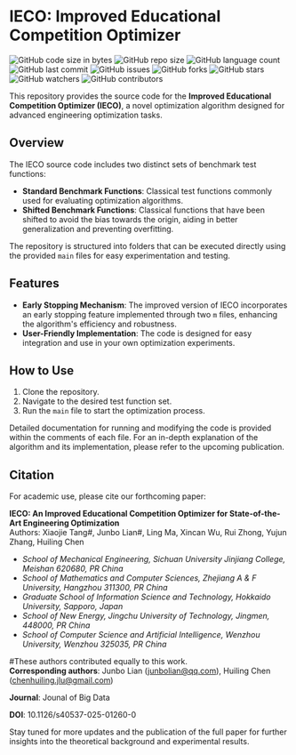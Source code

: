  # IECO: Improved Educational Competition Optimizer

![GitHub code size in bytes](https://img.shields.io/github/languages/code-size/junbolian/IECO)
![GitHub repo size](https://img.shields.io/github/repo-size/junbolian/IECO)
![GitHub language count](https://img.shields.io/github/languages/count/junbolian/IECO)
![GitHub last commit](https://img.shields.io/github/last-commit/junbolian/IECO)
![GitHub issues](https://img.shields.io/github/issues/junbolian/IECO)
![GitHub forks](https://img.shields.io/github/forks/junbolian/IECO)
![GitHub stars](https://img.shields.io/github/stars/junbolian/IECO)
![GitHub watchers](https://img.shields.io/github/watchers/junbolian/IECO)
![GitHub contributors](https://img.shields.io/github/contributors/junbolian/IECO)


This repository provides the source code for the **Improved Educational Competition Optimizer (IECO)**, a novel optimization algorithm designed for advanced engineering optimization tasks.

## Overview

The IECO source code includes two distinct sets of benchmark test functions:
- **Standard Benchmark Functions**: Classical test functions commonly used for evaluating optimization algorithms.
- **Shifted Benchmark Functions**: Classical functions that have been shifted to avoid the bias towards the origin, aiding in better generalization and preventing overfitting.

The repository is structured into folders that can be executed directly using the provided `main` files for easy experimentation and testing.

## Features

- **Early Stopping Mechanism**: The improved version of IECO incorporates an early stopping feature implemented through two `m` files, enhancing the algorithm's efficiency and robustness.
- **User-Friendly Implementation**: The code is designed for easy integration and use in your own optimization experiments.

## How to Use

1. Clone the repository.
2. Navigate to the desired test function set.
3. Run the `main` file to start the optimization process.

Detailed documentation for running and modifying the code is provided within the comments of each file. For an in-depth explanation of the algorithm and its implementation, please refer to the upcoming publication.

## Citation

For academic use, please cite our forthcoming paper:

**IECO: An Improved Educational Competition Optimizer for State-of-the-Art Engineering Optimization**  
Authors: Xiaojie Tang#, Junbo Lian#, Ling Ma, Xincan Wu, Rui Zhong, Yujun Zhang, Huiling Chen  
- *School of Mechanical Engineering, Sichuan University Jinjiang College, Meishan 620680, PR China*  
- *School of Mathematics and Computer Sciences, Zhejiang A & F University, Hangzhou 311300, PR China*  
- *Graduate School of Information Science and Technology, Hokkaido University, Sapporo, Japan*  
- *School of New Energy, Jingchu University of Technology, Jingmen, 448000, PR China*  
- *School of Computer Science and Artificial Intelligence, Wenzhou University, Wenzhou 325035, PR China*  

#These authors contributed equally to this work.  
**Corresponding authors**: Junbo Lian (junbolian@qq.com), Huiling Chen (chenhuiling.jlu@gmail.com)

**Journal**: Jounal of Big Data

**DOI**: 10.1126/s40537-025-01260-0

Stay tuned for more updates and the publication of the full paper for further insights into the theoretical background and experimental results.
